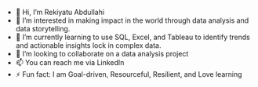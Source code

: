 - 👋 Hi, I’m Rekiyatu Abdullahi
- 👀 I’m interested in making impact in the  world through data analysis and data storytelling.
- 🌱 I’m currently learning to use SQL, Excel, and Tableau to identify trends and actionable insights lock in complex data.
- 💞️ I’m looking to collaborate on a data analysis project
- 📫 You can reach me via LinkedIn
- ⚡ Fun fact: I am Goal-driven, Resourceful, Resilient, and Love learning

<!---
RekkyAbdul/RekkyAbdul is a ✨ special ✨ repository because its `README.md` (this file) appears on your GitHub profile.
You can click the Preview link to take a look at your changes.
--->
